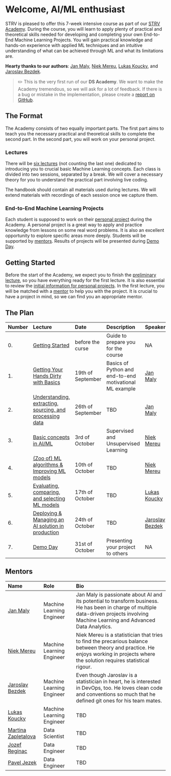# Welcome, AI/ML enthusiast

STRV is pleased to offer this 7-week intensive course as part of
our [STRV Academy](https://www.strv.com/blog/everything-you-need-to-know-about-the-strv-academy-inside-strv).
During the course, you will learn to apply plenty of practical and theoretical skills needed for developing and
completing your own End-to-End Machine Learning Projects. You will gain practical knowledge and hands-on experience
with applied ML techniques and an intuitive understanding of what can be achieved through ML and what its
limitations are.

**Hearty thanks to our authors**: [Jan Maly](https://github.com/honzaMaly), [Niek Mereu](https://github.com/niekstrv), [Lukas Koucky](https://github.com/lukoucky), and [Jaroslav Bezdek](https://github.com/jardabezdek).

> ✏️ This is the very first run of our **DS Academy**. We want to make the Academy tremendous, so we will ask for a lot 
> of feedback. If there is a bug or mistake in the implementation, please create a 
> [report on GitHub](https://github.com/strvcom/ds-academy#how-can-i-contribute).

## The Format

The Academy consists of two equally important parts. The first part aims to teach you the necessary practical and
theoretical skills to complete the second part. In the second part, you will work on your personal project.

### Lectures

There will be [six lectures](#the-plan) (not counting the last one) dedicated to introducing you to crucial basic
Machine Learning concepts. Each class is divided into two sessions, separated by a break. We will cover a necessary
theory for you to understand the practical part involving live coding.

The handbook should contain all materials used during lectures. We will extend materials with recordings of each
session once we capture them.

### End-to-End Machine Learning Projects

Each student is supposed to work on their [personal project](01_lecture/selecting_topics.md) during the Academy. 
A personal project is a great way to apply and practice knowledge from lessons on some real word problems. 
It is also an excellent opportunity to explore specific areas more deeply. Students will be supported by 
[mentors](#mentors). Results of projects will be presented during [Demo Day]().

## Getting Started

Before the start of the Academy, we expect you to finish the [preliminary lecture](00_start/intro.md), so you have
everything ready for the first lecture. It is also essential to review the
[initial information for personal projects](01_lecture/selecting_topics.md). In the first lecture, you will be matched
with a [mentor](#mentors) to help you with the project. It is crucial to have a project in mind, so we can find you
an appropriate mentor.

## The Plan

| Number | Lecture                                                      | Date              | Description                                             | Speaker                                                                        |
|:-------|:-------------------------------------------------------------|:------------------|:--------------------------------------------------------|:-------------------------------------------------------------------------------|
| 0.     | [Getting Started](00_start/intro.md)                         | before the curse  | Guide to prepare you for the course                     | NA                                                                             |
| 1.     | [Getting Your Hands Dirty with Basics](01_lecture/intro.md)  | 19th of September | Basics of Python and end-to-end motivational ML example | [Jan Maly](https://www.linkedin.com/in/jan-maly/)                              |
| 2.     | [Understanding, extracting, sourcing, and processing data]() | 26th of September | TBD                                                     | [Jan Maly](https://www.linkedin.com/in/jan-maly/)                              |
| 3.     | [Basic concepts in AI/ML](03_lecture/intro.md)               | 3rd of October    | Supervised and Unsupervised Learning                    | [Niek Mereu](https://www.linkedin.com/in/niek-mereu-55864a6b/)                 |
| 4.     | [(Zoo of) ML algorithms & Improving ML models]()             | 10th of October   | TBD                                                     | [Niek Mereu](https://www.linkedin.com/in/niek-mereu-55864a6b/)                 |
| 5.     | [Evaluating, comparing, and selecting ML models]()           | 17th of October   | TBD                                                     | [Lukas Koucky](https://www.linkedin.com/in/lukaskoucky/)                       |
| 6.     | [Deploying & Managing an AI solution in production]()        | 24th of October   | TBD                                                     | [Jaroslav Bezdek](https://www.linkedin.com/in/jaroslav-bezd%C4%9Bk-66b813124/) |
| 7.     | [Demo Day]()                                                 | 31st of October   | Presenting your project to others                       | NA                                                                             |

## Mentors

| Name                                                                                   | Role                      | Bio                                                                                                                                                                                     |
|:---------------------------------------------------------------------------------------|:--------------------------|:----------------------------------------------------------------------------------------------------------------------------------------------------------------------------------------|
| [Jan Maly](https://www.linkedin.com/in/jan-maly/)                                      | Machine Learning Engineer | Jan Maly is passionate about AI and its potential to transform business. He has been in charge of multiple data-driven projects involving Machine Learning and Advanced Data Analytics. |
| [Niek Mereu](https://www.linkedin.com/in/niek-mereu-55864a6b/)                         | Machine Learning Engineer | Niek Mereu is a statistician that tries to find the precarious balance between theory and practice. He enjoys working in projects where the solution requires statistical rigour.       |
| [Jaroslav Bezdek](https://www.linkedin.com/in/jaroslav-bezd%C4%9Bk-66b813124/)         | Machine Learning Engineer | Even though Jaroslav is a statistician in heart, he is interested in DevOps, too. He loves clean code and conventions so much that he defined git ones for his team mates.              |
| [Lukas Koucky](https://www.linkedin.com/in/lukaskoucky/)                               | Machine Learning Engineer | TBD                                                                                                                                                                                     |
| [Martina Zapletalova](https://www.linkedin.com/in/martina-zapletalov%C3%A1-27b2a613b/) | Data Scientist            | TBD                                                                                                                                                                                     |
| [Jozef Reginac](https://www.linkedin.com/in/jozefreginac/)                             | Data Engineer             | TBD                                                                                                                                                                                     |
| [Pavel Jezek](https://www.linkedin.com/in/jezekpavel/)                                 | Data Engineer             | TBD                                                                                                                                                                                     |